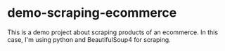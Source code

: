 # demo-scraping-ecommerce
This is a demo project about scraping products of an ecommerce. In this case, I'm using python and BeautifulSoup4 for scraping.
